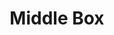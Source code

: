 ---
title: "Middle Box"

categories: ['']

tags: ['Middle', 'Box']

arabic: ['المربع اﻷوسط']

publishers: ['معجم مصطلحات التعلم الآلي والتعلم العميق وعلم البيانات']

types: "word"

slug: ""
---